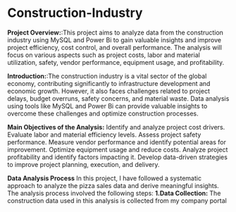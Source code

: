 # Construction-Industry
**Project Overview:**:This project aims to analyze data from the construction industry using MySQL and Power Bi to gain valuable insights and improve project efficiency, cost control, and overall performance. The analysis will focus on various aspects such as project costs, labor and material utilization, safety, vendor performance, equipment usage, and profitability.

**Introduction:**:The construction industry is a vital sector of the global economy, contributing significantly to infrastructure development and economic growth. However, it also faces challenges related to project delays, budget overruns, safety concerns, and material waste. Data analysis using tools like MySQL and Power Bi can provide valuable insights to overcome these challenges and optimize construction processes.

**Main Objectives of the Analysis:**
Identify and analyze project cost drivers.
Evaluate labor and material efficiency levels.
Assess project safety performance.
Measure vendor performance and identify potential areas for improvement.
Optimize equipment usage and reduce costs.
Analyze project profitability and identify factors impacting it.
Develop data-driven strategies to improve project planning, execution, and delivery.

**Data Analysis Process**
In this project, I have followed a systematic approach to analyze the pizza sales data and derive meaningful insights. The analysis process involved the following steps:
**1.**Data Collection:****
The construction data used in this analysis is collected from my company portal

